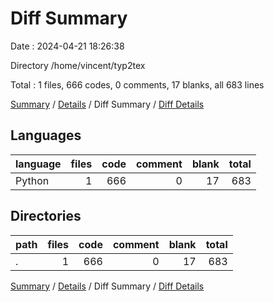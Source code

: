 # Diff Summary

Date : 2024-04-21 18:26:38

Directory /home/vincent/typ2tex

Total : 1 files,  666 codes, 0 comments, 17 blanks, all 683 lines

[Summary](results.md) / [Details](details.md) / Diff Summary / [Diff Details](diff-details.md)

## Languages
| language | files | code | comment | blank | total |
| :--- | ---: | ---: | ---: | ---: | ---: |
| Python | 1 | 666 | 0 | 17 | 683 |

## Directories
| path | files | code | comment | blank | total |
| :--- | ---: | ---: | ---: | ---: | ---: |
| . | 1 | 666 | 0 | 17 | 683 |

[Summary](results.md) / [Details](details.md) / Diff Summary / [Diff Details](diff-details.md)